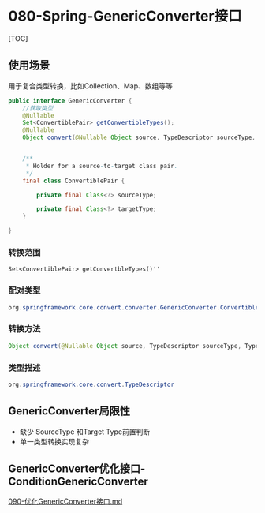 # 080-Spring-GenericConverter接口

[TOC]

## 使用场景

用于复合类型转换，比如Collection、Map、数组等等

```java
public interface GenericConverter {
    //获取类型
	@Nullable
	Set<ConvertiblePair> getConvertibleTypes();
	@Nullable
	Object convert(@Nullable Object source, TypeDescriptor sourceType, TypeDescriptor targetType);


	/**
	 * Holder for a source-to-target class pair.
	 */
	final class ConvertiblePair {

		private final Class<?> sourceType;

		private final Class<?> targetType;
    }

}

```



### 转换范围

```
Set<ConvertiblePair> getConvertbleTypes()''
```

### 配对类型

```java
org.springframework.core.convert.converter.GenericConverter.ConvertiblePair
```

### 转换方法

```java
Object convert(@Nullable Object source, TypeDescriptor sourceType, TypeDescriptor targetType);

```

### 类型描述

```java
org.springframework.core.convert.TypeDescriptor
```

## GenericConverter局限性

- 缺少 SourceType 和Target Type前置判断
- 单一类型转换实现复杂

## GenericConverter优化接口-ConditionGenericConverter

 [090-优化GenericConverter接口.md](090-优化GenericConverter接口.md) 

